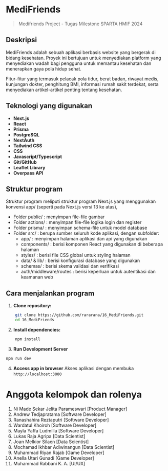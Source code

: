 # MediFriends

> Medifriends Project - Tugas Milestone SPARTA HMIF 2024

## Deskripsi

MediFriends adalah sebuah aplikasi berbasis website yang bergerak di bidang kesehatan. Proyek ini bertujuan untuk menyediakan platform yang menyediakan wadah bagi pengguna untuk memantau kesehatan dan menerapkan gaya pola hidup sehat.

Fitur-fitur yang termasuk pelacak pola tidur, berat badan, riwayat medis, kunjungan dokter, penghitung BMI, informasi rumah sakit terdekat, serta menyediakan artikel-artikel penting tentang kesehatan.

## Teknologi yang digunakan

-   **Next.js**
-   **React**
-   **Prisma**
-   **PostgreSQL**
-   **NextAuth**
-   **Tailwind CSS**
-   **CSS**
-   **Javascript/Typescript**
-   **Git/GitHub**
-   **Leaflet Library**
-   **Overpass API**

## Struktur program

Struktur program meliputi struktur program Next.js yang menggunakan konvensi app/ (seperti pada Next.js versi 13 ke atas),

-   Folder public/ : menyimpan file-file gambar
-   Folder actions/ : menyimpan file-file logika login dan register
-   Folder prisma/ : menyimpan schema-file untuk model database
-   Folder src/ : berupa sumber seluruh kode aplikasi, dengan subfolder:
    -   app/ : menyimpan halaman aplikasi dan api yang digunakan
    -   components/ : berisi komponen React yang digunakan di beberapa halaman
    -   styles/ : berisi file CSS global untuk styling halaman
    -   data/ & lib/ : berisi konfigurasi database yang digunakan
    -   schemas/ : berisi skema validasi dan verifikasi
    -   auth/middleware/routes : berisi keperluan untuk autentikasi dan keamanan web

## Cara menjalankan program

1. **Clone repository:**

```bash
    git clone https://github.com/rararana/16_MediFriends.git
    cd 16_MediFriends
```

2. **Install dependencies:**

```bash
    npm install
```

3. **Run Development Server**

```bash
npm run dev

```

4. **Access app in browser**
   Akses aplikasi dengan membuka
   `http://localhost:3000`

# Anggota kelompok dan rolenya

1. Ni Made Sekar Jelita Parameswari [Product Manager]
2. Andrew Tedjapratama [Software Developer]
3. Ranashahira Reztaputri [Software Developer]
4. Wardatul Khoiroh [Software Developer]
5. Mayla Yaffa Ludmilla [Software Developer]
6. Lukas Raja Agripa [Data Scientist]
7. Joan Melkior Silaen [Data Scientist]
8. Mochamad Ikhbar Adiwinangun [Data Scientist]
9. Muhammad Riyan Rajab [Game Developer]
10. Anella Utari Gunadi [Game Developer]
11. Muhammad Rabbani K. A. [UI/UX]
